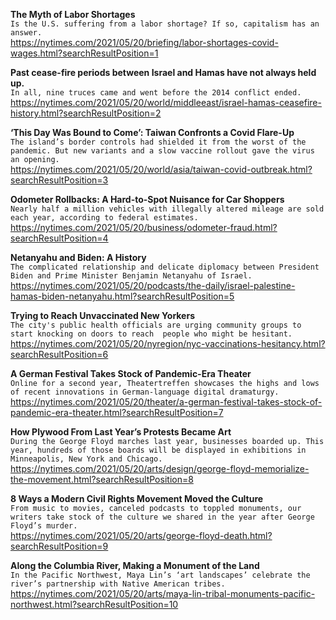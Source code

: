 **The Myth of Labor Shortages**\
`Is the U.S. suffering from a labor shortage? If so, capitalism has an answer.`\
https://nytimes.com/2021/05/20/briefing/labor-shortages-covid-wages.html?searchResultPosition=1

**Past cease-fire periods between Israel and Hamas have not always held up.**\
`In all, nine truces came and went before the 2014 conflict ended.`\
https://nytimes.com/2021/05/20/world/middleeast/israel-hamas-ceasefire-history.html?searchResultPosition=2

**‘This Day Was Bound to Come’: Taiwan Confronts a Covid Flare-Up**\
`The island’s border controls had shielded it from the worst of the pandemic. But new variants and a slow vaccine rollout gave the virus an opening.`\
https://nytimes.com/2021/05/20/world/asia/taiwan-covid-outbreak.html?searchResultPosition=3

**Odometer Rollbacks: A Hard-to-Spot Nuisance for Car Shoppers**\
`Nearly half a million vehicles with illegally altered mileage are sold each year, according to federal estimates.`\
https://nytimes.com/2021/05/20/business/odometer-fraud.html?searchResultPosition=4

**Netanyahu and Biden: A History**\
`The complicated relationship and delicate diplomacy between President Biden and Prime Minister Benjamin Netanyahu of Israel.`\
https://nytimes.com/2021/05/20/podcasts/the-daily/israel-palestine-hamas-biden-netanyahu.html?searchResultPosition=5

**Trying to Reach Unvaccinated New Yorkers**\
`The city's public health officials are urging community groups to start knocking on doors to reach  people who might be hesitant.`\
https://nytimes.com/2021/05/20/nyregion/nyc-vaccinations-hesitancy.html?searchResultPosition=6

**A German Festival Takes Stock of Pandemic-Era Theater**\
`Online for a second year, Theatertreffen showcases the highs and lows of recent innovations in German-language digital dramaturgy.`\
https://nytimes.com/2021/05/20/theater/a-german-festival-takes-stock-of-pandemic-era-theater.html?searchResultPosition=7

**How Plywood From Last Year’s Protests Became Art**\
`During the George Floyd marches last year, businesses boarded up. This year, hundreds of those boards will be displayed in exhibitions in Minneapolis, New York and Chicago.`\
https://nytimes.com/2021/05/20/arts/design/george-floyd-memorialize-the-movement.html?searchResultPosition=8

**8 Ways a Modern Civil Rights Movement Moved the Culture**\
`From music to movies, canceled podcasts to toppled monuments, our writers take stock of the culture we shared in the year after George Floyd’s murder.`\
https://nytimes.com/2021/05/20/arts/george-floyd-death.html?searchResultPosition=9

**Along the Columbia River, Making a Monument of the Land**\
`In the Pacific Northwest, Maya Lin’s ‘art landscapes’ celebrate the river’s partnership with Native American tribes.`\
https://nytimes.com/2021/05/20/arts/maya-lin-tribal-monuments-pacific-northwest.html?searchResultPosition=10

